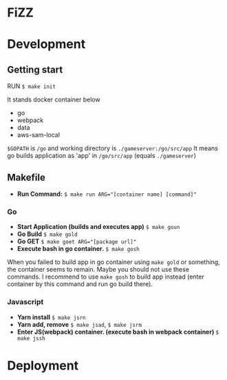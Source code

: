# FiZZ

# Development

## Getting start
RUN `$ make init`

It stands docker container below
 - go
 - webpack
 - data
 - aws-sam-local

`$GOPATH` is `/go` and working directory is `./gameserver:/go/src/app`
It means go builds application as 'app' in `/go/src/app` (equals `./gameserver`)

## Makefile

- **Run Command:** `$ make run ARG="[container name] [command]"`

### Go

- **Start Application (builds and executes app)** `$ make goun`
- **Go Build** `$ make gold`
- **Go GET** `$ make goet ARG="[package url]"`
- **Execute bash in go container.** `$ make gosh`

When you failed to build app in go container using `make gold` or something, the container seems to remain. Maybe you should not use these commands. I recommend to use `make gosh` to build app instead (enter container by this command and run go build there).

### Javascript

- **Yarn install** `$ make jsrn`
- **Yarn add, remove** `$ make jsad`, `$ make jsrm`
- **Enter JS(webpack) container. (execute bash in webpack container)** `$ make jssh`

# Deployment
